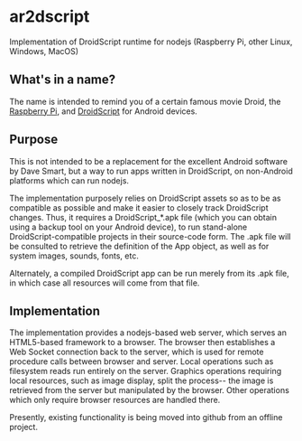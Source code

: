 # ar2dscript
Implementation of DroidScript runtime for nodejs (Raspberry Pi, other Linux, Windows, MacOS)

<h2>What's in a name?</h2>

The name is intended to remind you of a certain famous movie Droid, the 
<a href="https://www.raspberrypi.org/">Raspberry Pi</a>, and
<a href="https://play.google.com/store/apps/details?id=com.smartphoneremote.androidscriptfree">DroidScript</a> for Android devices.

<h2>Purpose</h2>

This is not intended to be a replacement for the excellent Android software by Dave Smart,
but a way to run apps written in DroidScript, on non-Android platforms which can run nodejs.

The implementation purposely relies on DroidScript assets so as to be as compatible as possible
and make it easier to closely track DroidScript changes.  Thus, it requires a DroidScript_*.apk
file (which you can obtain using a backup tool on your Android device), to run stand-alone
DroidScript-compatible projects in their source-code form.  The .apk file will be consulted to
retrieve the definition of the App object, as well as for system images, sounds, fonts, etc.

Alternately, a compiled DroidScript app can be run merely from its .apk file, in which case all
resources will come from that file.

<h2>Implementation</h2>

The implementation provides a nodejs-based web server, which serves an HTML5-based framework to
a browser.  The browser then establishes a Web Socket connection back to the server, which is
used for remote procedure calls between browser and server.  Local operations such as filesystem
reads run entirely on the server.  Graphics operations requiring local resources, such as image
display, split the process-- the image is retrieved from the server but manipulated by the browser.
Other operations which only require browser resources are handled there.

Presently, existing functionality is being moved into github from an offline project.
